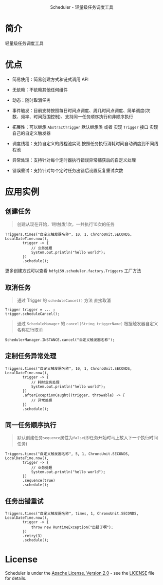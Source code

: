 <p align="center">Scheduler - 轻量级任务调度工具</p>

# 简介

轻量级任务调度工具

# 优点

- 简易使用：简易创建方式和链式调用 API

- 无依赖：不依赖其他任何组件

- 动态：随时取消任务

- 事件触发：目前支持按照每日时间点调度、周几时间点调度、简单调度(次数、频率、时间范围控制)、支持同一任务顺序执行和非顺序执行

- 拓展性：可以继承 `AbstractTrigger` 默认继承类 或者 实现 `Trigger` 接口 实现自己的自定义触发器

- 调度线程：支持自定义的线程池实现,按照任务执行消耗时间自动调度到不同线程池

- 异常处理：支持针对每个定时器执行错误异常捕获后的自定义处理

- 错误重试：支持针对每个定时任务出错后设置反复重试次数

# 应用实例

## 创建任务

> 创建从现在开始，1秒触发1次，一共执行10次的任务

```
Triggers.times("自定义触发器名称", 10, 1, ChronoUnit.SECONDS, LocalDateTime.now(), 
        trigger -> {
            // 业务处理
            System.out.println("hello world");
        })
        .schedule();
```

更多创建方式可以查看 `hdfg159.scheduler.factory.Triggers` 工厂方法

## 取消任务

> 通过 Trigger 的 `scheduleCancel()` 方法 直接取消

```
Trigger trigger = ... ;
trigger.scheduleCancel();
```

> 通过 `ScheduleManager` 的 `cancel(String triggerName)` 根据触发器自定义名称进行取消

```
SchedulerManager.INSTANCE.cancel("自定义触发器名称");
```

## 定制任务异常处理

```
Triggers.times("自定义触发器名称", 10, 1, ChronoUnit.SECONDS, LocalDateTime.now(),
        trigger -> {
            // 耗时业务处理
            System.out.println("hello world");
        })
        .afterExceptionCaught((trigger, throwable) -> {
            // 异常处理
        })
        .schedule();
```

## 同一任务顺序执行
> 默认创建任务`sequence`属性为`false`(即任务开始时马上放入下一个执行时间任务)
```
Triggers.times("自定义触发器名称", 5, 1, ChronoUnit.SECONDS, LocalDateTime.now(),
        trigger -> {
            // 业务处理
            System.out.println("hello world");
        })
        .sequence(true)
        .schedule();
```

## 任务出错重试

```
Triggers.times("自定义触发器名称", times, 1, ChronoUnit.SECONDS, LocalDateTime.now(),
        trigger -> {
            throw new RuntimeException("出错了啊");
        })
        .retry(3)
        .schedule();
```

# License

Scheduler is under the [Apache License, Version 2.0](http://www.apache.org/licenses/LICENSE-2.0) - see the [LICENSE](LICENSE) file for details.